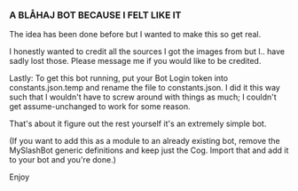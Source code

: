 ### A BLÅHAJ BOT BECAUSE I FELT LIKE IT
The idea has been done before but I wanted to make this so get real.

I honestly wanted to credit all the sources I got the images from but I.. have sadly lost those. Please message me if you would like to be credited.

Lastly:
To get this bot running, put your Bot Login token into constants.json.temp and rename the file to constants.json.
I did it this way such that I wouldn't have to screw around with things as much; I couldn't get assume-unchanged to work for some reason.

That's about it figure out the rest yourself it's an extremely simple bot.

(If you want to add this as a module to an already existing bot, remove the MySlashBot generic definitions and keep just the Cog. Import that and add it to your bot and you're done.)

Enjoy